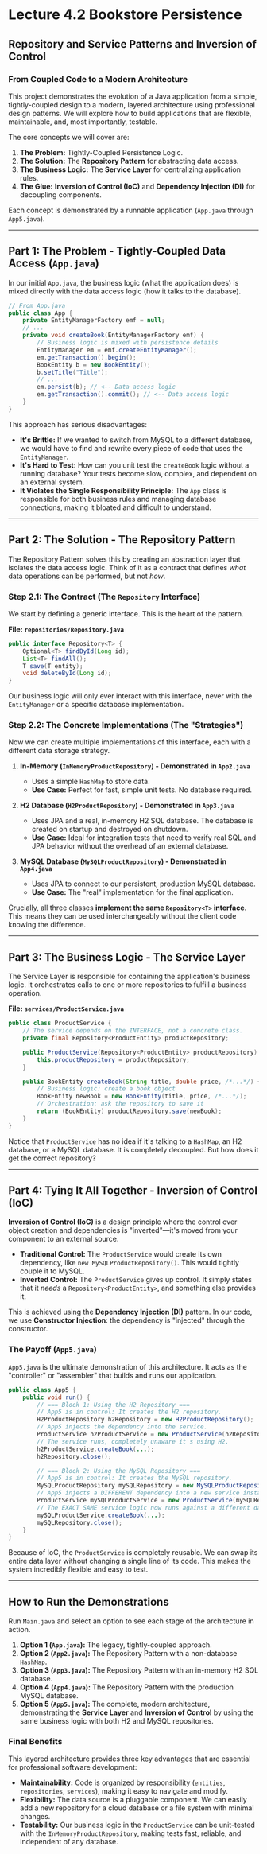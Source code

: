 # Lecture 4.2 Bookstore Persistence
## Repository and Service Patterns and Inversion of Control

### From Coupled Code to a Modern Architecture

This project demonstrates the evolution of a Java application from a simple, tightly-coupled design to a modern, layered architecture using professional design patterns. We will explore how to build applications that are flexible, maintainable, and, most importantly, testable.

The core concepts we will cover are:
1.  **The Problem:** Tightly-Coupled Persistence Logic.
2.  **The Solution:** The **Repository Pattern** for abstracting data access.
3.  **The Business Logic:** The **Service Layer** for centralizing application rules.
4.  **The Glue:** **Inversion of Control (IoC)** and **Dependency Injection (DI)** for decoupling components.

Each concept is demonstrated by a runnable application (`App.java` through `App5.java`).

---

## Part 1: The Problem - Tightly-Coupled Data Access (`App.java`)

In our initial `App.java`, the business logic (what the application does) is mixed directly with the data access logic (how it talks to the database).

```java
// From App.java
public class App {
    private EntityManagerFactory emf = null;
    // ...
    private void createBook(EntityManagerFactory emf) {
        // Business logic is mixed with persistence details
        EntityManager em = emf.createEntityManager();
        em.getTransaction().begin();
        BookEntity b = new BookEntity();
        b.setTitle("Title");
        // ...
        em.persist(b); // <-- Data access logic
        em.getTransaction().commit(); // <-- Data access logic
    }
}
```

This approach has serious disadvantages:
*   **It's Brittle:** If we wanted to switch from MySQL to a different database, we would have to find and rewrite every piece of code that uses the `EntityManager`.
*   **It's Hard to Test:** How can you unit test the `createBook` logic without a running database? Your tests become slow, complex, and dependent on an external system.
*   **It Violates the Single Responsibility Principle:** The `App` class is responsible for both business rules and managing database connections, making it bloated and difficult to understand.

---

## Part 2: The Solution - The Repository Pattern

The Repository Pattern solves this by creating an abstraction layer that isolates the data access logic. Think of it as a contract that defines *what* data operations can be performed, but not *how*.

### Step 2.1: The Contract (The `Repository` Interface)

We start by defining a generic interface. This is the heart of the pattern.

**File: `repositories/Repository.java`**
```java
public interface Repository<T> {
    Optional<T> findById(Long id);
    List<T> findAll();
    T save(T entity);
    void deleteById(Long id);
}
```
Our business logic will only ever interact with this interface, never with the `EntityManager` or a specific database implementation.

### Step 2.2: The Concrete Implementations (The "Strategies")

Now we can create multiple implementations of this interface, each with a different data storage strategy.

1.  **In-Memory (`InMemoryProductRepository`) - Demonstrated in `App2.java`**
    *   Uses a simple `HashMap` to store data.
    *   **Use Case:** Perfect for fast, simple unit tests. No database required.

2.  **H2 Database (`H2ProductRepository`) - Demonstrated in `App3.java`**
    *   Uses JPA and a real, in-memory H2 SQL database. The database is created on startup and destroyed on shutdown.
    *   **Use Case:** Ideal for integration tests that need to verify real SQL and JPA behavior without the overhead of an external database.

3.  **MySQL Database (`MySQLProductRepository`) - Demonstrated in `App4.java`**
    *   Uses JPA to connect to our persistent, production MySQL database.
    *   **Use Case:** The "real" implementation for the final application.

Crucially, all three classes **implement the same `Repository<T>` interface**. This means they can be used interchangeably without the client code knowing the difference.

---

## Part 3: The Business Logic - The Service Layer

The Service Layer is responsible for containing the application's business logic. It orchestrates calls to one or more repositories to fulfill a business operation.

**File: `services/ProductService.java`**
```java
public class ProductService {
    // The service depends on the INTERFACE, not a concrete class.
    private final Repository<ProductEntity> productRepository;

    public ProductService(Repository<ProductEntity> productRepository) {
        this.productRepository = productRepository;
    }

    public BookEntity createBook(String title, double price, /*...*/) {
        // Business logic: create a book object
        BookEntity newBook = new BookEntity(title, price, /*...*/);
        // Orchestration: ask the repository to save it
        return (BookEntity) productRepository.save(newBook);
    }
}
```
Notice that `ProductService` has no idea if it's talking to a `HashMap`, an H2 database, or a MySQL database. It is completely decoupled. But how does it get the correct repository?

---

## Part 4: Tying It All Together - Inversion of Control (IoC)

**Inversion of Control (IoC)** is a design principle where the control over object creation and dependencies is "inverted"—it's moved from your component to an external source.

*   **Traditional Control:** The `ProductService` would create its own dependency, like `new MySQLProductRepository()`. This would tightly couple it to MySQL.
*   **Inverted Control:** The `ProductService` gives up control. It simply states that it *needs* a `Repository<ProductEntity>`, and something else provides it.

This is achieved using the **Dependency Injection (DI)** pattern. In our code, we use **Constructor Injection**: the dependency is "injected" through the constructor.

### The Payoff (`App5.java`)

`App5.java` is the ultimate demonstration of this architecture. It acts as the "controller" or "assembler" that builds and runs our application.

```java
public class App5 {
    public void run() {
        // === Block 1: Using the H2 Repository ===
        // App5 is in control: It creates the H2 repository.
        H2ProductRepository h2Repository = new H2ProductRepository();
        // App5 injects the dependency into the service.
        ProductService h2ProductService = new ProductService(h2Repository);
        // The service runs, completely unaware it's using H2.
        h2ProductService.createBook(...);
        h2Repository.close();

        // === Block 2: Using the MySQL Repository ===
        // App5 is in control: It creates the MySQL repository.
        MySQLProductRepository mySQLRepository = new MySQLProductRepository();
        // App5 injects a DIFFERENT dependency into a new service instance.
        ProductService mySQLProductService = new ProductService(mySQLRepository);
        // The EXACT SAME service logic now runs against a different database.
        mySQLProductService.createBook(...);
        mySQLRepository.close();
    }
}
```
Because of IoC, the `ProductService` is completely reusable. We can swap its entire data layer without changing a single line of its code. This makes the system incredibly flexible and easy to test.

---

## How to Run the Demonstrations

Run `Main.java` and select an option to see each stage of the architecture in action.

1.  **Option 1 (`App.java`):** The legacy, tightly-coupled approach.
2.  **Option 2 (`App2.java`):** The Repository Pattern with a non-database `HashMap`.
3.  **Option 3 (`App3.java`):** The Repository Pattern with an in-memory H2 SQL database.
4.  **Option 4 (`App4.java`):** The Repository Pattern with the production MySQL database.
5.  **Option 5 (`App5.java`):** The complete, modern architecture, demonstrating the **Service Layer** and **Inversion of Control** by using the same business logic with both H2 and MySQL repositories.

### Final Benefits

This layered architecture provides three key advantages that are essential for professional software development:
*   **Maintainability:** Code is organized by responsibility (`entities`, `repositories`, `services`), making it easy to navigate and modify.
*   **Flexibility:** The data source is a pluggable component. We can easily add a new repository for a cloud database or a file system with minimal changes.
*   **Testability:** Our business logic in the `ProductService` can be unit-tested with the `InMemoryProductRepository`, making tests fast, reliable, and independent of any database.